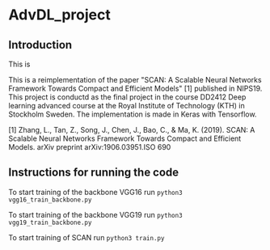 # AdvDL_project

## Introduction
This is 

This is a reimplementation of the paper "SCAN: A Scalable Neural Networks Framework
Towards Compact and Efficient Models" [1] published in NIPS19. 
This project is conductd as the final project in the course DD2412 Deep learning advanced course at the Royal Institute of Technology (KTH) in Stockholm Sweden. 
The implementation is made in Keras with Tensorflow. 

[1] Zhang, L., Tan, Z., Song, J., Chen, J., Bao, C., & Ma, K. (2019). SCAN: A Scalable Neural Networks Framework Towards Compact and Efficient Models. arXiv preprint arXiv:1906.03951.ISO 690	

## Instructions for running the code

To start training of the backbone VGG16 run ```python3 vgg16_train_backbone.py```

To start training of the backbone VGG19 run ```python3 vgg19_train_backbone.py```

To start training of SCAN run ```python3 train.py ```
